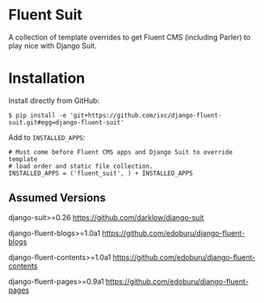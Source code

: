# Fluent Suit

A collection of template overrides to get Fluent CMS (including Parler) to play
nice with Django Suit.

# Installation

Install directly from GitHub:

	$ pip install -e 'git+https://github.com/ixc/django-fluent-suit.git#egg=django-fluent-suit'

Add to `INSTALLED_APPS`:

	# Must come before Fluent CMS apps and Django Suit to override template
	# load order and static file collection.
	INSTALLED_APPS = ('fluent_suit', ) + INSTALLED_APPS

## Assumed Versions

django-suit>=0.26
https://github.com/darklow/django-suit

django-fluent-blogs>=1.0a1
https://github.com/edoburu/django-fluent-blogs

django-fluent-contents>=1.0a1
https://github.com/edoburu/django-fluent-contents

django-fluent-pages>=0.9a1
https://github.com/edoburu/django-fluent-pages
